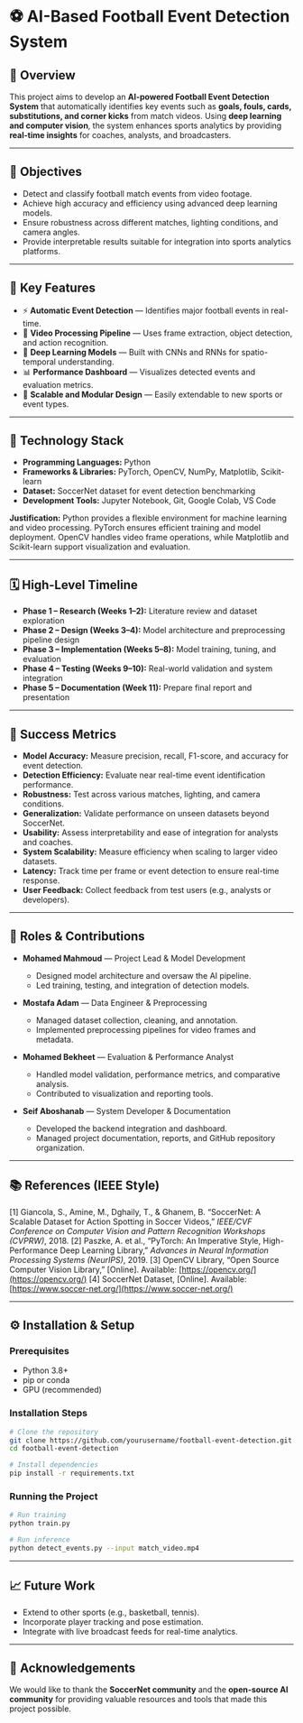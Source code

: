 # ⚽ AI-Based Football Event Detection System

## 📖 Overview

This project aims to develop an **AI-powered Football Event Detection System** that automatically identifies key events such as **goals, fouls, cards, substitutions, and corner kicks** from match videos. Using **deep learning and computer vision**, the system enhances sports analytics by providing **real-time insights** for coaches, analysts, and broadcasters.

---

## 🚀 Objectives

* Detect and classify football match events from video footage.
* Achieve high accuracy and efficiency using advanced deep learning models.
* Ensure robustness across different matches, lighting conditions, and camera angles.
* Provide interpretable results suitable for integration into sports analytics platforms.

---

## 🧩 Key Features

* ⚡ **Automatic Event Detection** — Identifies major football events in real-time.
* 🎥 **Video Processing Pipeline** — Uses frame extraction, object detection, and action recognition.
* 🧠 **Deep Learning Models** — Built with CNNs and RNNs for spatio-temporal understanding.
* 📊 **Performance Dashboard** — Visualizes detected events and evaluation metrics.
* 🔁 **Scalable and Modular Design** — Easily extendable to new sports or event types.

---

## 🧱 Technology Stack

* **Programming Languages:** Python
* **Frameworks & Libraries:** PyTorch, OpenCV, NumPy, Matplotlib, Scikit-learn
* **Dataset:** SoccerNet dataset for event detection benchmarking
* **Development Tools:** Jupyter Notebook, Git, Google Colab, VS Code

**Justification:**
Python provides a flexible environment for machine learning and video processing.
PyTorch ensures efficient training and model deployment.
OpenCV handles video frame operations, while Matplotlib and Scikit-learn support visualization and evaluation.

---

## 🗓️ High-Level Timeline

* **Phase 1 – Research (Weeks 1–2):** Literature review and dataset exploration
* **Phase 2 – Design (Weeks 3–4):** Model architecture and preprocessing pipeline design
* **Phase 3 – Implementation (Weeks 5–8):** Model training, tuning, and evaluation
* **Phase 4 – Testing (Weeks 9–10):** Real-world validation and system integration
* **Phase 5 – Documentation (Week 11):** Prepare final report and presentation

---

## 🎯 Success Metrics

* **Model Accuracy:** Measure precision, recall, F1-score, and accuracy for event detection.
* **Detection Efficiency:** Evaluate near real-time event identification performance.
* **Robustness:** Test across various matches, lighting, and camera conditions.
* **Generalization:** Validate performance on unseen datasets beyond SoccerNet.
* **Usability:** Assess interpretability and ease of integration for analysts and coaches.
* **System Scalability:** Measure efficiency when scaling to larger video datasets.
* **Latency:** Track time per frame or event detection to ensure real-time response.
* **User Feedback:** Collect feedback from test users (e.g., analysts or developers).

---

## 👥 Roles & Contributions

* **Mohamed Mahmoud** — Project Lead & Model Development

  * Designed model architecture and oversaw the AI pipeline.
  * Led training, testing, and integration of detection models.

* **Mostafa Adam** — Data Engineer & Preprocessing

  * Managed dataset collection, cleaning, and annotation.
  * Implemented preprocessing pipelines for video frames and metadata.

* **Mohamed Bekheet** — Evaluation & Performance Analyst

  * Handled model validation, performance metrics, and comparative analysis.
  * Contributed to visualization and reporting tools.

* **Seif Aboshanab** — System Developer & Documentation

  * Developed the backend integration and dashboard.
  * Managed project documentation, reports, and GitHub repository organization.

---

## 📚 References (IEEE Style)

[1] Giancola, S., Amine, M., Dghaily, T., & Ghanem, B. “SoccerNet: A Scalable Dataset for Action Spotting in Soccer Videos,” *IEEE/CVF Conference on Computer Vision and Pattern Recognition Workshops (CVPRW)*, 2018.
[2] Paszke, A. et al., “PyTorch: An Imperative Style, High-Performance Deep Learning Library,” *Advances in Neural Information Processing Systems (NeurIPS)*, 2019.
[3] OpenCV Library, “Open Source Computer Vision Library,” [Online]. Available: [https://opencv.org/](https://opencv.org/)
[4] SoccerNet Dataset, [Online]. Available: [https://www.soccer-net.org/](https://www.soccer-net.org/)

---

## ⚙️ Installation & Setup

### Prerequisites

* Python 3.8+
* pip or conda
* GPU (recommended)

### Installation Steps

```bash
# Clone the repository
git clone https://github.com/yourusername/football-event-detection.git
cd football-event-detection

# Install dependencies
pip install -r requirements.txt
```

### Running the Project

```bash
# Run training
python train.py

# Run inference
python detect_events.py --input match_video.mp4
```

---

## 📈 Future Work

* Extend to other sports (e.g., basketball, tennis).
* Incorporate player tracking and pose estimation.
* Integrate with live broadcast feeds for real-time analytics.

---

## 🧠 Acknowledgements

We would like to thank the **SoccerNet community** and the **open-source AI community** for providing valuable resources and tools that made this project possible.
